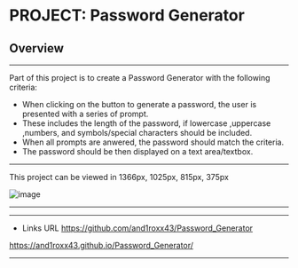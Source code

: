 # PROJECT: Password Generator

## Overview
___
Part of this project is to create a Password Generator with the following criteria:
- When clicking on the button to generate a password, the user is presented with a series of prompt.
- These includes the length of the password, if lowercase ,uppercase ,numbers, and symbols/special characters should be included.
- When all prompts are anwered, the password should match the criteria.
- The password should be then displayed on a text area/textbox.

___

This project can be viewed in 1366px, 1025px, 815px, 375px

![image](https://user-images.githubusercontent.com/14179472/110422420-739cdb80-80f3-11eb-97d3-70aa47750633.png)

___
___

- Links URL
https://github.com/and1roxx43/Password_Generator

https://and1roxx43.github.io/Password_Generator/

___


